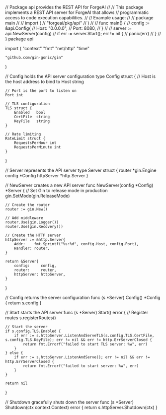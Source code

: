 // Package api provides the REST API for ForgeAI
//
// This package implements a REST API server for ForgeAI that allows
// programmatic access to code execution capabilities.
//
// Example usage:
//
//	package main
//
//	import (
//	    "forgeai/pkg/api"
//	)
//
//	func main() {
//	    config := &api.Config{
//	        Host: "0.0.0.0",
//	        Port: 8080,
//	    }
//
//	    server := api.NewServer(config)
//	    if err := server.Start(); err != nil {
//	        panic(err)
//	    }
//	}
package api

import (
	"context"
	"fmt"
	"net/http"
	"time"

	"github.com/gin-gonic/gin"
)

// Config holds the API server configuration
type Config struct {
	// Host is the host address to bind to
	Host string
	
	// Port is the port to listen on
	Port int
	
	// TLS configuration
	TLS struct {
		Enabled   bool
		CertFile  string
		KeyFile   string
	}
	
	// Rate limiting
	RateLimit struct {
		RequestsPerHour int
		RequestsPerMinute int
	}
}

// Server represents the API server
type Server struct {
	router *gin.Engine
	config *Config
	httpServer *http.Server
}

// NewServer creates a new API server
func NewServer(config *Config) *Server {
	// Set Gin to release mode in production
	gin.SetMode(gin.ReleaseMode)
	
	// Create the router
	router := gin.New()
	
	// Add middleware
	router.Use(gin.Logger())
	router.Use(gin.Recovery())
	
	// Create the HTTP server
	httpServer := &http.Server{
		Addr:    fmt.Sprintf("%s:%d", config.Host, config.Port),
		Handler: router,
	}
	
	return &Server{
		config:     config,
		router:     router,
		httpServer: httpServer,
	}
}

// Config returns the server configuration
func (s *Server) Config() *Config {
	return s.config
}

// Start starts the API server
func (s *Server) Start() error {
	// Register routes
	s.registerRoutes()
	
	// Start the server
	if s.config.TLS.Enabled {
		if err := s.httpServer.ListenAndServeTLS(s.config.TLS.CertFile, s.config.TLS.KeyFile); err != nil && err != http.ErrServerClosed {
			return fmt.Errorf("failed to start TLS server: %w", err)
		}
	} else {
		if err := s.httpServer.ListenAndServe(); err != nil && err != http.ErrServerClosed {
			return fmt.Errorf("failed to start server: %w", err)
		}
	}
	
	return nil
}

// Shutdown gracefully shuts down the server
func (s *Server) Shutdown(ctx context.Context) error {
	return s.httpServer.Shutdown(ctx)
}